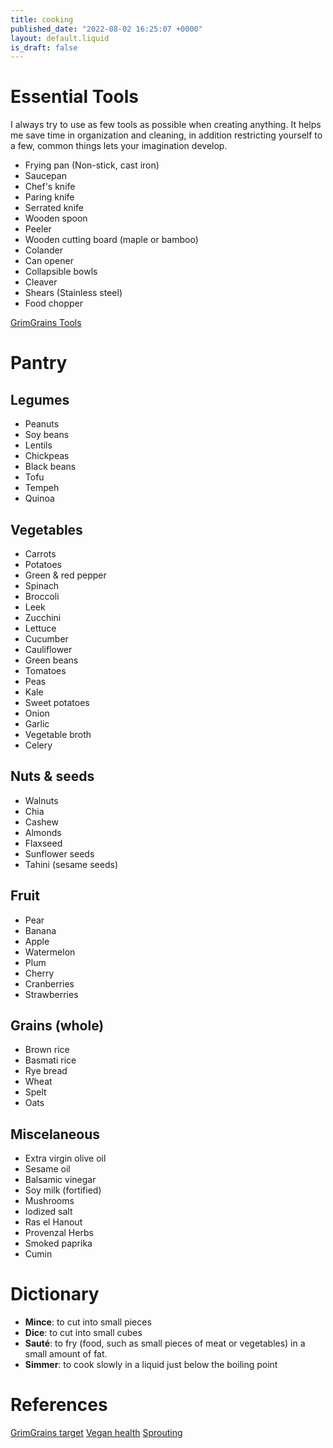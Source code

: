 ```yaml
---
title: cooking
published_date: "2022-08-02 16:25:07 +0000"
layout: default.liquid
is_draft: false
---
```

# Essential Tools

I always try to use as few tools as possible when creating anything. It helps me save time in organization and cleaning, in addition restricting yourself to a few, common things lets your imagination develop.

- Frying pan (Non-stick, cast iron)
- Saucepan
- Chef's knife
- Paring knife
- Serrated knife
- Wooden spoon
- Peeler
- Wooden cutting board (maple or bamboo)
- Colander
- Can opener
- Collapsible bowls
- Cleaver
- Shears (Stainless steel)
- Food chopper

<a href="https://grimgrains.com/site/tools.html" target='_blank'>GrimGrains Tools</a>

# Pantry

## Legumes

  - Peanuts
  - Soy beans
  - Lentils
  - Chickpeas
  - Black beans
  - Tofu
  - Tempeh
  - Quinoa

## Vegetables

  - Carrots
  - Potatoes
  - Green & red pepper
  - Spinach
  - Broccoli
  - Leek
  - Zucchini
  - Lettuce
  - Cucumber
  - Cauliflower
  - Green beans
  - Tomatoes
  - Peas
  - Kale
  - Sweet potatoes
  - Onion
  - Garlic
  - Vegetable broth
  - Celery

## Nuts & seeds

  - Walnuts
  - Chia
  - Cashew
  - Almonds
  - Flaxseed
  - Sunflower seeds
  - Tahini (sesame seeds)

## Fruit

  - Pear
  - Banana
  - Apple
  - Watermelon
  - Plum
  - Cherry
  - Cranberries
  - Strawberries

## Grains (whole)

  - Brown rice
  - Basmati rice
  - Rye bread
  - Wheat
  - Spelt
  - Oats

## Miscelaneous

  - Extra virgin olive oil
  - Sesame oil
  - Balsamic vinegar
  - Soy milk (fortified)
  - Mushrooms
  - Iodized salt
  - Ras el Hanout
  - Provenzal Herbs
  - Smoked paprika
  - Cumin

# Dictionary

- **Mince**: to cut into small pieces
- **Dice**: to cut into small cubes
- **Sauté**: to fry (food, such as small pieces of meat or vegetables) in a small amount of fat.
- **Simmer**: to cook slowly in a liquid just below the boiling point

# References
  
[GrimGrains target](https://grimgrains.com/)
[Vegan health](https://veganhealth.org/)
[Sprouting](https://grimgrains.com/site/sprouting.html)

